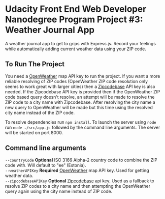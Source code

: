 # Udacity Front End Web Developer Nanodegree Program Project #3: Weather Journal App

A weather journal app to get to grips with Express.js. Record your feelings while automatically adding current weather data using your ZIP code.

## To Run The Project

You need a [OpenWeather](https://openweathermap.org/) map API key to run the project. If you want a more reliable resolving of ZIP codes (OpenWeather ZIP code resolution only seems to work great with larger cities) then a [Zipcodebase](https://zipcodebase.com/) API key is also needed. If the Zipcodebase API key is provided then if the OpenWeather ZIP code based query doesn't resolve, an attempt will be made to resolve the ZIP code to a city name with Zipcodebase. After resolving the city name a new query to OpenWeather will be made but this time using the resolved city name instead of the ZIP code.

To resolve dependencies run `npm install`. To launch the server using `node` run `node ./src/app.js` followed by the command line arguments. The server will be started on port 8000.

## Command line arguments

`--countryCode` **Optional** ISO 3166 Alpha-2 country code to combine the ZIP code with. Will default to "ee" (Estonia).  
`--weatherAPIKey` **Required** [OpenWeather](https://openweathermap.org/) map API key. Used for getting weather data.  
`--zipcodebaseAPIKey` **Optional** [Zipcodebase](https://zipcodebase.com/) api key. Used as a fallback to resolve ZIP codes to a city name and then attempting the OpenWeather query again using the city name instead of ZIP code.
